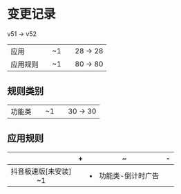 # 变更记录

v51 -> v52

||||||
|-|:-:|:-:|:-:|:-:|
|应用||~1||28 -> 28|
|应用规则||~1||80 -> 80|

## 规则类别

||||||
|-|:-:|:-:|:-:|:-:|
|功能类||~1||30 -> 30|

## 应用规则

||+|~|-|
|:-:|-|-|-|
|抖音极速版[未安装]<br>~1||<li>功能类-倒计时广告||
